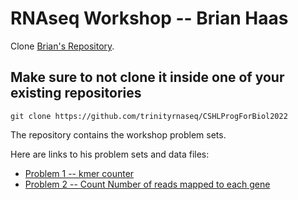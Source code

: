 # RNAseq Workshop -- Brian Haas

Clone [Brian's Repository](https://github.com/trinityrnaseq/CSHLProgForBiol2022). 

## Make sure to not clone it inside one of your existing repositories

```
git clone https://github.com/trinityrnaseq/CSHLProgForBiol2022
```

The repository contains the workshop problem sets.

Here are links to his problem sets and data files:  
  - [Problem 1 -- kmer counter](https://github.com/trinityrnaseq/CSHLProgForBiol2022/tree/master/Exercise_1-counting_kmers)  
  - [Problem 2 -- Count Number of reads mapped to each gene](https://github.com/trinityrnaseq/CSHLProgForBiol2022/tree/master/Exercise_2-aligned_reads_to_expression)  
 
 


